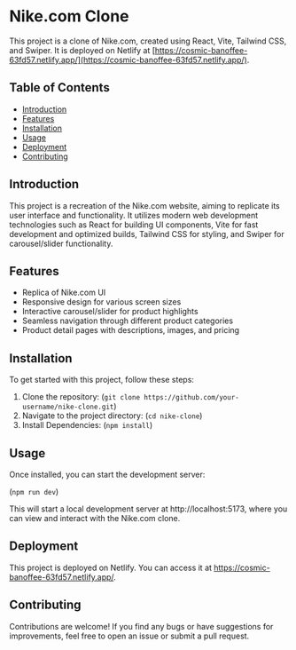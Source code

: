 # Nike.com Clone

This project is a clone of Nike.com, created using React, Vite, Tailwind CSS, and Swiper. It is deployed on Netlify at [https://cosmic-banoffee-63fd57.netlify.app/](https://cosmic-banoffee-63fd57.netlify.app/).

## Table of Contents

- [Introduction](#introduction)
- [Features](#features)
- [Installation](#installation)
- [Usage](#usage)
- [Deployment](#deployment)
- [Contributing](#contributing)

## Introduction

This project is a recreation of the Nike.com website, aiming to replicate its user interface and functionality. It utilizes modern web development technologies such as React for building UI components, Vite for fast development and optimized builds, Tailwind CSS for styling, and Swiper for carousel/slider functionality.

## Features

- Replica of Nike.com UI
- Responsive design for various screen sizes
- Interactive carousel/slider for product highlights
- Seamless navigation through different product categories
- Product detail pages with descriptions, images, and pricing

## Installation

To get started with this project, follow these steps:

1. Clone the repository: (`git clone https://github.com/your-username/nike-clone.git`)
2. Navigate to the project directory: (`cd nike-clone`)
3. Install Dependencies: (`npm install`)

## Usage

Once installed, you can start the development server:

(`npm run dev`)

This will start a local development server at http://localhost:5173, where you can view and interact with the Nike.com clone.

## Deployment

This project is deployed on Netlify. You can access it at https://cosmic-banoffee-63fd57.netlify.app/.

## Contributing

Contributions are welcome! If you find any bugs or have suggestions for improvements, feel free to open an issue or submit a pull request.
